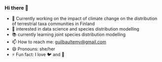 ### Hi there 👋

- :eyes: Currently working on the impact of climate change on the distribution of terrestrial taxa communities in Finland 
- :speech_balloon: interested in data science and species distribution modelling
- :books: currently learning joint species distribution modelling
- 📫 How to reach me: guilbaultemy@gmail.com
- 😄 Pronouns: she/her
- ⚡ Fun fact: I love :bird: and :basketball:


